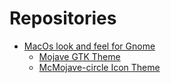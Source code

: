 # Repositories

- [MacOs look and feel for Gnome][0]
  - [Mojave GTK Theme][1]
  - [McMojave-circle Icon Theme][2]

[0]: https://www.reddit.com/r/unixporn/comments/c40mjk/gnome_why_wait_for_macos_catalina/
[1]: https://github.com/vinceliuice/Mojave-gtk-theme
[2]: https://github.com/vinceliuice/McMojave-circle

